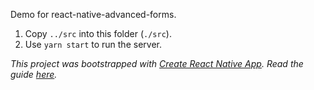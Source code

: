 Demo for react-native-advanced-forms.

1. Copy `../src` into this folder (`./src`).
2. Use `yarn start` to run the server.

_This project was bootstrapped with [Create React Native App](https://github.com/react-community/create-react-native-app). Read the guide [here](https://github.com/react-community/create-react-native-app/blob/master/react-native-scripts/template/README.md)._

